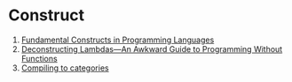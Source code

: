 # Construct

1. [Fundamental Constructs in Programming Languages](https://arxiv.org/abs/2107.10545)
1. [Deconstructing Lambdas—An Awkward Guide to Programming Without Functions](https://www.youtube.com/watch?v=xZmPuz9m2t0)
1. [Compiling to categories](http://conal.net/papers/compiling-to-categories/)

